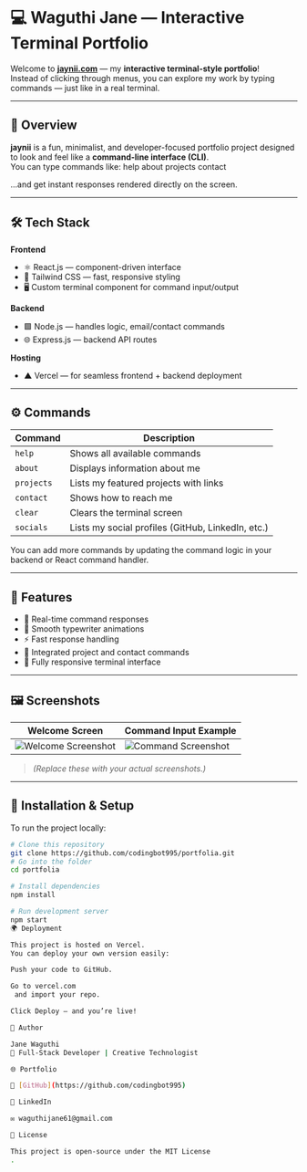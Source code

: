 # 💻 Waguthi Jane — Interactive Terminal Portfolio

Welcome to **[jaynii.com](https://jaynii.com)** — my **interactive terminal-style portfolio**!  
Instead of clicking through menus, you can explore my work by typing commands — just like in a real terminal.

---

## 🧠 Overview

**jaynii** is a fun, minimalist, and developer-focused portfolio project designed to look and feel like a **command-line interface (CLI)**.  
You can type commands like:
help
about
projects
contact

...and get instant responses rendered directly on the screen.

----

## 🛠️ Tech Stack

**Frontend**
- ⚛️ React.js — component-driven interface  
- 💨 Tailwind CSS — fast, responsive styling  
- 🖥️ Custom terminal component for command input/output  

**Backend**
- 🟩 Node.js — handles logic, email/contact commands  
- 🌐 Express.js — backend API routes  

**Hosting**
- ▲ Vercel — for seamless frontend + backend deployment  

---

## ⚙️ Commands

| Command | Description |
|----------|--------------|
| `help` | Shows all available commands |
| `about` | Displays information about me |
| `projects` | Lists my featured projects with links |
| `contact` | Shows how to reach me |
| `clear` | Clears the terminal screen |
| `socials` | Lists my social profiles (GitHub, LinkedIn, etc.) |

You can add more commands by updating the command logic in your backend or React command handler.

---

## 🧩 Features

- 💬 Real-time command responses  
- 🧭 Smooth typewriter animations  
- ⚡ Fast response handling  
- 📂 Integrated project and contact commands  
- 📱 Fully responsive terminal interface  

---

## 🖼️ Screenshots

| Welcome Screen | Command Input Example |
|----------------|------------------------|
| ![Welcome Screenshot](https://github.com/codingbot995/portfolia/issues/1#issue-3501534171) | ![Command Screenshot](./screenshots/commands.png) |

> *(Replace these with your actual screenshots.)*

---

## 🧰 Installation & Setup

To run the project locally:

```bash
# Clone this repository
git clone https://github.com/codingbot995/portfolia.git
# Go into the folder
cd portfolia

# Install dependencies
npm install

# Run development server
npm start
🌍 Deployment

This project is hosted on Vercel.
You can deploy your own version easily:

Push your code to GitHub.

Go to vercel.com
 and import your repo.

Click Deploy — and you’re live!

👤 Author

Jane Waguthi
🎯 Full-Stack Developer | Creative Technologist

🌐 Portfolio

🐙 [GitHub](https://github.com/codingbot995)

💼 LinkedIn

✉️ waguthijane61@gmail.com

📝 License

This project is open-source under the MIT License
.



